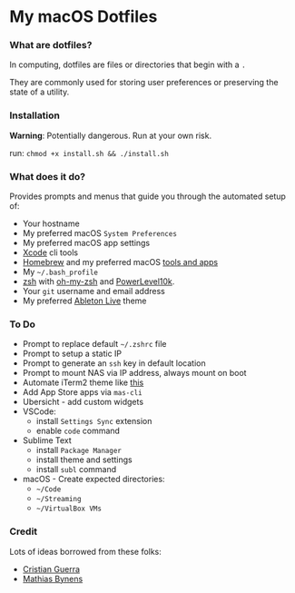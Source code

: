 # My macOS Dotfiles

### What are dotfiles?

In computing, dotfiles are files or directories that begin with a `.`

They are commonly used for storing user preferences or preserving the state of a utility.

### Installation

**Warning**: Potentially dangerous. Run at your own risk.

run: `chmod +x install.sh && ./install.sh`

### What does it do?

Provides prompts and menus that guide you through the automated setup of:

- Your hostname
- My preferred macOS `System Preferences`
- My preferred macOS app settings
- [Xcode](https://developer.apple.com/library/archive/technotes/tn2339/_index.html) cli tools
- [Homebrew](https://brew.sh/) and my preferred macOS [tools and apps](https://github.com/samkasman/macOS-Dotfiles/blob/master/configs/brew/Brewfile)
- My `~/.bash_profile`
- [zsh](http://zsh.sourceforge.net/) with [oh-my-zsh](https://github.com/robbyrussell/oh-my-zsh) and [PowerLevel10k](https://github.com/romkatv/powerlevel10k).
- Your `git` username and email address
- My preferred [Ableton Live](https://www.ableton.com/en/live/) theme

### To Do

- Prompt to replace default `~/.zshrc` file
- Prompt to setup a static IP
- Prompt to generate an `ssh` key in default location
- Prompt to mount NAS via IP address, always mount on boot
- Automate iTerm2 theme like [this](https://github.com/mbadolato/iTerm2-Color-Schemes/issues/140)
- Add App Store apps via `mas-cli`
- Ubersicht - add custom widgets
- VSCode:
	- install `Settings Sync` extension
	- enable `code` command
- Sublime Text
	- install `Package Manager`
	- install theme and settings
	- install `subl` command
- macOS - Create expected directories:
	- `~/Code`
	- `~/Streaming`
	- `~/VirtualBox VMs`

### Credit

Lots of ideas borrowed from these folks:
- [Cristian Guerra](https://github.com/explorador)
- [Mathias Bynens](https://github.com/mathiasbynens)
